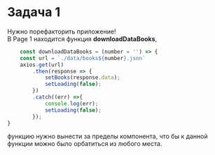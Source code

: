 # Задача 1

Нужно порефакторить приложение!
<br>
В Page 1 находится функция **downloadDataBooks**,
```js
    const downloadDataBooks = (number = '') => {
    const url = `./data/books${number}.json`
    axios.get(url)
        .then(response => {
            setBooks(response.data);
            setLoading(false);
        })
        .catch((err) =>{
            console.log(err);
            setLoading(false);
        });
}
```
функцию нужно вынести за пределы компонента, что бы к данной функции можно было орбатиться из любого места.
<br>

